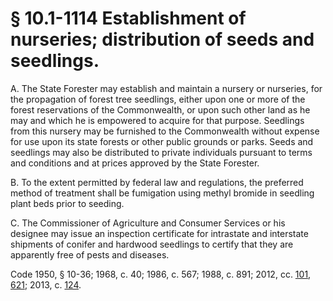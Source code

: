 # § 10.1-1114 Establishment of nurseries; distribution of seeds and seedlings.

<p>A. The State Forester may establish and maintain a nursery or nurseries, for the propagation of forest tree seedlings, either upon one or more of the forest reservations of the Commonwealth, or upon such other land as he may and which he is empowered to acquire for that purpose. Seedlings from this nursery may be furnished to the Commonwealth without expense for use upon its state forests or other public grounds or parks. Seeds and seedlings may also be distributed to private individuals pursuant to terms and conditions and at prices approved by the State Forester.</p><p>B. To the extent permitted by federal law and regulations, the preferred method of treatment shall be fumigation using methyl bromide in seedling plant beds prior to seeding.</p><p>C. The Commissioner of Agriculture and Consumer Services or his designee may issue an inspection certificate for intrastate and interstate shipments of conifer and hardwood seedlings to certify that they are apparently free of pests and diseases.</p><p>Code 1950, § 10-36; 1968, c. 40; 1986, c. 567; 1988, c. 891; 2012, cc. <a href='http://lis.virginia.gov/cgi-bin/legp604.exe?121+ful+CHAP0101'>101</a>, <a href='http://lis.virginia.gov/cgi-bin/legp604.exe?121+ful+CHAP0621'>621</a>; 2013, c. <a href='http://lis.virginia.gov/cgi-bin/legp604.exe?131+ful+CHAP0124'>124</a>.</p>